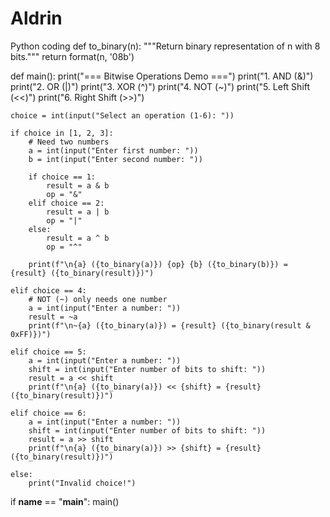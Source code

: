 # Aldrin
Python coding
def to_binary(n):
    """Return binary representation of n with 8 bits."""
    return format(n, '08b')

def main():
    print("=== Bitwise Operations Demo ===")
    print("1. AND (&)")
    print("2. OR (|)")
    print("3. XOR (^)")
    print("4. NOT (~)")
    print("5. Left Shift (<<)")
    print("6. Right Shift (>>)")
    
    choice = int(input("Select an operation (1-6): "))
    
    if choice in [1, 2, 3]:
        # Need two numbers
        a = int(input("Enter first number: "))
        b = int(input("Enter second number: "))
        
        if choice == 1:
            result = a & b
            op = "&"
        elif choice == 2:
            result = a | b
            op = "|"
        else:
            result = a ^ b
            op = "^"
        
        print(f"\n{a} ({to_binary(a)}) {op} {b} ({to_binary(b)}) = {result} ({to_binary(result)})")
    
    elif choice == 4:
        # NOT (~) only needs one number
        a = int(input("Enter a number: "))
        result = ~a
        print(f"\n~{a} ({to_binary(a)}) = {result} ({to_binary(result & 0xFF)})")
    
    elif choice == 5:
        a = int(input("Enter a number: "))
        shift = int(input("Enter number of bits to shift: "))
        result = a << shift
        print(f"\n{a} ({to_binary(a)}) << {shift} = {result} ({to_binary(result)})")
    
    elif choice == 6:
        a = int(input("Enter a number: "))
        shift = int(input("Enter number of bits to shift: "))
        result = a >> shift
        print(f"\n{a} ({to_binary(a)}) >> {shift} = {result} ({to_binary(result)})")
    
    else:
        print("Invalid choice!")

if __name__ == "__main__":
    main()
